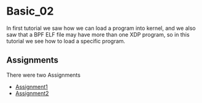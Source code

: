 # Basic_02
In first tutorial we saw how we can load a program into kernel, and
we also saw that a BPF ELF file may have more than one XDP program, so 
in this tutorial we see how to load a specific program.

## Assignments

There were two Assignments
- [Assignment1](https://github.com/BISTArk/ISTE-Crypt-22-XDP-Router/tree/main/XDP-Basics/Vishnu/Basic_02/Assignment1)
- [Assignment2](https://github.com/BISTArk/ISTE-Crypt-22-XDP-Router/tree/main/XDP-Basics/Vishnu/Basic_02/Assignment2)
